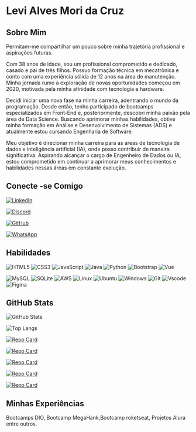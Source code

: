 # Levi Alves Mori da Cruz

## Sobre Mim
Permitam-me compartilhar um pouco sobre minha trajetória profissional e aspirações futuras.

Com 38 anos de idade, sou um profissional comprometido e dedicado, casado e pai de três filhos. Possuo formação técnica em mecatrônica e conto com uma experiência sólida de 12 anos na área de manutenção. Minha jornada rumo à exploração de novas oportunidades começou em 2020, motivada pela minha afinidade com tecnologia e hardware.

Decidi iniciar uma nova fase na minha carreira, adentrando o mundo da programação. Desde então, tenho participado de bootcamps especializados em Front-End e, posteriormente, descobri minha paixão pela área de Data Science. Buscando aprimorar minhas habilidades, obtive minha formação em Análise e Desenvolvimento de Sistemas (ADS) e atualmente estou cursando Engenharia de Software.

Meu objetivo é direcionar minha carreira para as áreas de tecnologia de dados e inteligência artificial (IA), onde posso contribuir de maneira significativa. Aspirando alcançar o cargo de Engenheiro de Dados ou IA, estou comprometido em continuar a aprimorar meus conhecimentos e habilidades nessas áreas em constante evolução.
## Conecte -se Comigo
[![LinkedIn](https://img.shields.io/badge/LinkedIn-0077B5?style=for-the-badge&logo=linkedin&logoColor=white)](https://www.linkedin.com/in/levi-alves-mori-da-cruz-8bb74442/)

[![Discord](https://img.shields.io/badge/Discord-7289DA?style=for-the-badge&logo=discord&logoColor=white)](https://discord.com/channels/@levi_tnt/)

[![GitHub](https://img.shields.io/badge/GitHub-100000?style=for-the-badge&logo=github&logoColor=white)](https://github.com/LeviCurzmori)

[![WhatsApp](https://img.shields.io/badge/WhatsApp-25D366?style=for-the-badge&logo=whatsapp&logoColor=white)](https://wa.me/5511986618098)

## Habilidades
![HTML5](https://img.shields.io/badge/HTML5-E34F26?style=for-the-badge&logo=html5&logoColor=white)
![CSS3](https://img.shields.io/badge/CSS3-1572B6?style=for-the-badge&logo=css3&logoColor=white)
![JavaScript](https://img.shields.io/badge/JavaScript-F7DF1E?style=for-the-badge&logo=javascript&logoColor=black)
![Java](https://img.shields.io/badge/java-%23ED8B00.svg?style=for-the-badge&logo=openjdk&logoColor=white)
![Python](https://img.shields.io/badge/python-3670A0?style=for-the-badge&logo=python&logoColor=ffdd54)
![Bootstrap](https://img.shields.io/badge/-boostrap-0D1117?style=for-the-badge&logo=bootstrap&labelColor=0D1117)
![Vue](https://img.shields.io/badge/vuejs-%2335495e.svg?style=for-the-badge&logo=vuedotjs&logoColor=%234FC08D)

![MySQL](https://img.shields.io/badge/MySQL-00000F?style=for-the-badge&logo=mysql&logoColor=white)
![SQLite](https://img.shields.io/badge/SQLite-000?style=for-the-badge&logo=sqlite&logoColor=07405E)
![AWS](https://img.shields.io/badge/AWS-000.svg?style=for-the-badge&logo=amazon-aws&logoColor=white)
![Linux](https://img.shields.io/badge/Linux-000?style=for-the-badge&logo=linux&logoColor=FCC624)
![Ubuntu](https://img.shields.io/badge/Ubuntu-35495E?style=for-the-badge&logo=ubuntu&logoColor=2CA5E0)
![Windows](https://img.shields.io/badge/Windows-000?style=for-the-badge&logo=windows&logoColor=2CA5E0)
![Git](https://img.shields.io/badge/GIT-E44C30?style=for-the-badge&logo=git&logoColor=white)
![Vscode](https://img.shields.io/badge/Vscode-007ACC?style=for-the-badge&logo=visual-studio-code&logoColor=white)
![Figma](https://img.shields.io/badge/Figma-696969?style=for-the-badge&logo=figma&logoColor=figma)


## GitHub Stats
![GitHub Stats](https://github-readme-stats.vercel.app/api?username=LeviCruzmori&theme=transparent&bg_color=000&border_color=30A3DC&show_icons=true&icon_color=30A3DC&title_color=E94D5F&text_color=FFF)

![Top Langs](https://github-readme-stats-git-masterrstaa-rickstaa.vercel.app/api/top-langs/?username=LeviCruzmori&layout=compact&bg_color=000&border_color=30A3DC&title_color=E94D5F&text_color=FFF)


[![Repo Card](https://github-readme-stats.vercel.app/api/pin/?username=LeviCruzmori&repo=dio-lab-open-source-challenger&bg_color=000&border_color=30A3DC&show_icons=true&icon_color=30A3DC&title_color=E94D5F&text_color=FFF)](https://github.com/LeviCruzmori/dio-lab-open-source-challenger)

[![Repo Card](https://github-readme-stats.vercel.app/api/pin/?username=LeviCruzmori&repo=dio-sistema-bancario-POO&bg_color=000&border_color=30A3DC&show_icons=true&icon_color=30A3DC&title_color=E94D5F&text_color=FFF)](https://github.com/LeviCruzmori/dio-sistema-bancario-POO)

[![Repo Card](https://github-readme-stats.vercel.app/api/pin/?username=LeviCruzmori&repo=dio-sistema-bancario-funcoes&bg_color=000&border_color=30A3DC&show_icons=true&icon_color=30A3DC&title_color=E94D5F&text_color=FFF)](https://github.com/LeviCruzmori/dio-sistema-bancario-funcoes)

[![Repo Card](https://github-readme-stats.vercel.app/api/pin/?username=LeviCruzmori&repo=dio_sistema_bancario&bg_color=000&border_color=30A3DC&show_icons=true&icon_color=30A3DC&title_color=E94D5F&text_color=FFF)](https://github.com/LeviCruzmori/dio_sistema_bancario)

[![Repo Card](https://github-readme-stats.vercel.app/api/pin/?username=LeviCruzmori&repo=make-data-netflix&bg_color=000&border_color=30A3DC&show_icons=true&icon_color=30A3DC&title_color=E94D5F&text_color=FFF)](https://github.com/LeviCruzmori/make-data-netflix)


## Minhas Experiências
Bootcamps DIO, Bootcamp MegaHank,Bootcamp roketseat, Projetos Alura entre outros. 